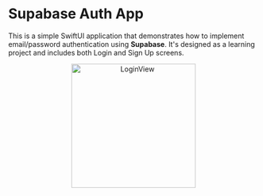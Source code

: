 # Supabase Auth App

This is a simple SwiftUI application that demonstrates how to implement email/password authentication using **Supabase**. It's designed as a learning project and includes both Login and Sign Up screens.

<p align="center">
	<img src="https://i.imgur.com/1kkCrah.png" alt="LoginView" width="250"/>
</p>
